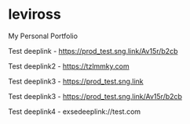 # leviross
My Personal Portfolio 



Test deeplink - https://prod_test.sng.link/Av15r/b2cb

Test deeplink2 - https://tzlmmky.com

Test deeplink3 - https://prod_test.sng.link

Test deeplink3 - https://prod_test.sng.link/Av15r/b2cb

Test deeplink4 -  exsedeeplink://test.com

